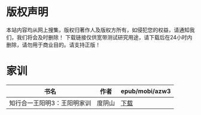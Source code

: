# 版权声明

本站内容均从网上搜集，版权归著作人及版权方所有，如侵犯您的权益，请通知我们，我们将会及时删除！ 下载链接仅供宽带测试研究用途，请下载后在24小时内删除，请勿用于商业目的。请支持正版！

# 家训

| 书名 | 作者 | epub/mobi/azw3 |
| --- | --- | --- |
| 知行合一王阳明3：王阳明家训 | 度阴山 | [下载](https://url89.ctfile.com/f/31084289-1357021687-3139fa?p=8866) |
